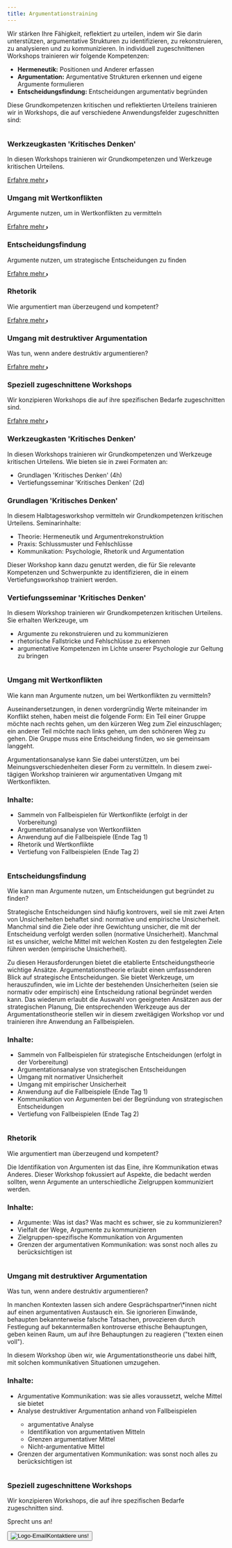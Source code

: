 ```yaml
---
title: Argumentationstraining
---
```


<!-- inspired by
Tailwind
https://tailwindflex.com/@manon-daniel/features-section-2 and 
https://tailwindflex.com/@abhi/card-grid-for-blog-posts-articles

SVGs:
https://www.svgrepo.com/
esp.: https://www.svgrepo.com/collection/neuicons-oval-line-icons/9


 -->

<section class="py-12 sm:py-12 lg:py-16">
    <div class="px-4 mx-auto max-w-7xl sm:px-6 lg:px-8">
        <div class="max-w-xl mx-auto  xl:max-w-2xl">
            <p class="mb-4">Wir stärken Ihre Fähigkeit, reflektiert zu urteilen, indem wir Sie darin unterstützen, argumentative Strukturen zu identifizieren, zu rekonstruieren, zu analysieren und zu kommunizieren. In individuell zugeschnittenen Workshops trainieren wir folgende Kompetenzen:</p>
             <ul>
              <li><strong>Hermeneutik:</strong> Positionen und Anderer erfassen</li>
              <li><strong>Argumentation:</strong> Argumentative Strukturen erkennen und eigene Argumente formulieren</li>
              <li><strong>Entscheidungsfindung:</strong> Entscheidungen argumentativ begründen</li>
            </ul> 
            <p>Diese Grundkompetenzen kritischen und reflektierten Urteilens trainieren wir in Workshops, die auf verschiedene Anwendungsfelder zugeschnitten sind:</p>
        </div>
        <!-- Anfang: Überblickskacheln -->
        <div class="grid max-w-4xl lg:max-w-6xl grid-cols-1 mx-auto mt-8 text-center gap-y-4 sm:gap-x-8 sm:grid-cols-1 lg:grid-cols-2 sm:mt-12 lg:mt-20 sm:text-left">
            <!-- Kachel: Werkzeugkasten 'Kritisches Denken' -->
            <div class="relative">
                <div class="relative overflow-hidden bg-white hover:bg-main_gray shadow-md rounded-xl h-full">
                    <div class="p-9">
                      <img src="{{ '/img/logo_kritisches_denken2.svg' | url }}" alt="" class="mt-6 h-12 w-12">
                      <h3 class="mt-6 sm:mt-10  text-2xl font-bold text-gray-900 ">Werkzeugkasten 'Kritisches Denken'</h3>
                      <p class="mt-6 text-base text-gray-600">In diesen Workshops trainieren wir Grundkompetenzen und Werkzeuge kritischen Urteilens.</p>
                      <a class="group inline-flex items-center rounded-full text-sm font-semibold whitespace-nowrap focus:outline-none focus:ring-2 bg-slate-100 text-gray-600 hover:bg-slate-200 hover:text-slate-900 focus:ring-slate-500 mt-1" href="#kritisches_denken">Erfahre mehr 
                      <svg class="overflow-visible ml-3 text-slate-300 group-hover:text-slate-400"
                      width="3" height="6" viewBox="0 0 3 6" fill="none" stroke="currentColor" stroke-width="2"
                      stroke-linecap="round" stroke-linejoin="round">
                      <path d="M0 0L3 3L0 6"></path>
                      </svg>
                      </a>
                    </div>
                </div>
            </div>
            <!-- Kachel:  Umgang mit Wertkonflikten -->
            <div class="overflow-hidden bg-white  hover:bg-main_gray shadow-md rounded-xl">
                <div class="p-9">
                    <img src="{{ '/img/logo_wertkonflikte.svg' | url }}" alt="" class="mt-6 h-12 w-12">
                    <h3 class="mt-6 text-2xl font-bold text-gray-900 sm:mt-10">Umgang mit Wertkonflikten</h3>
                    <p class="mt-6 text-base text-gray-600">Argumente nutzen, um in Wertkonflikten zu vermitteln</p>
                    <a class="group inline-flex items-center rounded-full text-sm font-semibold whitespace-nowrap focus:outline-none focus:ring-2 bg-slate-100 text-gray-600 hover:bg-slate-200 hover:text-slate-900 focus:ring-slate-500 mt-1" href="#wertkonflikte">Erfahre mehr 
                      <svg class="overflow-visible ml-3 text-slate-300 group-hover:text-slate-400"
                      width="3" height="6" viewBox="0 0 3 6" fill="none" stroke="currentColor" stroke-width="2"
                      stroke-linecap="round" stroke-linejoin="round">
                      <path d="M0 0L3 3L0 6"></path>
                      </svg>
                      </a>
                </div>
            </div>
            <!-- Kachel:  Entscheidungsfindung -->
            <div class="relative">
                <div class="relative overflow-hidden bg-white hover:bg-main_gray shadow-md rounded-xl h-full">
                    <div class="p-9">
                        <img src="{{ '/img/logo_entscheidungsfindung2.svg' | url }}" alt="" class="mt-6 h-12 w-12">
                        <h3 class="mt-6 text-2xl font-bold text-gray-900 sm:mt-10">Entscheidungsfindung</h3>
                        <p class="mt-6 text-base text-gray-600">Argumente nutzen, um strategische Entscheidungen zu finden</p>
                        <a class="group inline-flex items-center rounded-full text-sm font-semibold whitespace-nowrap focus:outline-none focus:ring-2 bg-slate-100 text-gray-600 hover:bg-slate-200 hover:text-slate-900 focus:ring-slate-500 mt-1" href="#entscheidungsfindung">Erfahre mehr 
                      <svg class="overflow-visible ml-3 text-slate-300 group-hover:text-slate-400"
                      width="3" height="6" viewBox="0 0 3 6" fill="none" stroke="currentColor" stroke-width="2"
                      stroke-linecap="round" stroke-linejoin="round">
                      <path d="M0 0L3 3L0 6"></path>
                      </svg>
                      </a>
                    </div>
                </div>
            </div>
            <!-- Kachel: Rhetorik -->
            <div class="overflow-hidden bg-white hover:bg-main_gray shadow-md rounded-xl">
                <div class="p-9">
                    <img src="{{ '/img/logo_rhetorik2.svg' | url }}" alt="" class="mt-6 h-12 w-12">
                    <h3 class="mt-6 text-2xl font-bold text-gray-900 sm:mt-10">Rhetorik</h3>
                    <p class="mt-6 text-base text-gray-600">Wie argumentiert man überzeugend und kompetent?</p>
                    <a class="group inline-flex items-center rounded-full text-sm font-semibold whitespace-nowrap focus:outline-none focus:ring-2 bg-slate-100 text-gray-600 hover:bg-slate-200 hover:text-slate-900 focus:ring-slate-500 mt-1" href="#rhetorik">Erfahre mehr 
                      <svg class="overflow-visible ml-3 text-slate-300 group-hover:text-slate-400"
                      width="3" height="6" viewBox="0 0 3 6" fill="none" stroke="currentColor" stroke-width="2"
                      stroke-linecap="round" stroke-linejoin="round">
                      <path d="M0 0L3 3L0 6"></path>
                      </svg>
                      </a>
                </div>
            </div>
            <!-- Kachel: Umgang mit destruktiver Argumentation -->
            <div class="relative">
                <div class="relative overflow-hidden bg-white hover:bg-main_gray shadow-md rounded-xl h-full">
                    <div class="p-9">
                        <img src="{{ '/img/logo_destruktive_argumentation.svg' | url }}" alt="" class="mt-6 h-12 w-12">
                        <h3 class="mt-6 text-2xl font-bold text-gray-900 sm:mt-10">Umgang mit destruktiver Argumentation</h3>
                        <p class="mt-6 text-base text-gray-600">Was tun, wenn andere destruktiv argumentieren?</p>
                        <a class="group inline-flex items-center rounded-full text-sm font-semibold whitespace-nowrap focus:outline-none focus:ring-2 bg-slate-100 text-gray-600 hover:bg-slate-200 hover:text-slate-900 focus:ring-slate-500 mt-1" href="#destruktive_argumentation">Erfahre mehr 
                      <svg class="overflow-visible ml-3 text-slate-300 group-hover:text-slate-400"
                      width="3" height="6" viewBox="0 0 3 6" fill="none" stroke="currentColor" stroke-width="2"
                      stroke-linecap="round" stroke-linejoin="round">
                      <path d="M0 0L3 3L0 6"></path>
                      </svg>
                      </a>
                    </div>
                </div>
            </div>
            <!-- Kachel:  Speziell zugeschnittene Workshops -->
            <div class="overflow-hidden bg-white hover:bg-main_gray shadow-md rounded-xl">
                <div class="p-9">
                    <img src="{{ '/img/logo_workshops_speziell.svg' | url }}" alt="" class="mt-6 h-12 w-12">
                    <h3 class="mt-6 text-2xl font-bold text-gray-900 sm:mt-10">Speziell zugeschnittene Workshops</h3>
                    <p class="mt-6 text-base text-gray-600">Wir konzipieren Workshops die auf ihre spezifischen Bedarfe zugeschnitten sind.</p>
                    <a class="group inline-flex items-center rounded-full text-sm font-semibold whitespace-nowrap focus:outline-none focus:ring-2 bg-slate-100 text-gray-600 hover:bg-slate-200 hover:text-slate-900 focus:ring-slate-500 mt-1" href="#spezielle_workshops">Erfahre mehr 
                      <svg class="overflow-visible ml-3 text-slate-300 group-hover:text-slate-400"
                      width="3" height="6" viewBox="0 0 3 6" fill="none" stroke="currentColor" stroke-width="2"
                      stroke-linecap="round" stroke-linejoin="round">
                      <path d="M0 0L3 3L0 6"></path>
                      </svg>
                      </a>
                </div>
            </div>
        </div>
        <!-- Detailkacheln -->
        <div class="grid max-w-4xl lg:max-w-6xl grid-cols-1 mx-auto mt-8 text-center gap-y-4 sm:gap-x-8 sm:grid-cols-1 lg:grid-cols-1 sm:mt-12 lg:mt-20 sm:text-left">
            <!-- Kachel:Werkzeugkasten 'Kritisches Denken' -->
            <div class="relative">
                <div id="kritisches_denken" class="relative overflow-hidden bg-white shadow-md rounded-xl h-full">
                    <div class="p-9">
                      <div class="flex items-center mb-3">
                        <div
                            class="mr-3 inline-flex items-center justify-center flex-shrink-0">
                            <img src="{{ '/img/logo_kritisches_denken2.svg' | url }}" alt="" class="mt-2 h-12 w-12">
                        </div>
                        <h3 class="mt-2 text-2xl font-bold text-gray-900 ">Werkzeugkasten 'Kritisches Denken'</h3>
                      </div>
                      <p class="mt-6 text-base text-gray-600">In diesen Workshops trainieren wir Grundkompetenzen und Werkzeuge kritischen Urteilens. Wie bieten sie in zwei Formaten an:</p>
                      <ul class="text-base text-gray-600">
                        <li>Grundlagen 'Kritisches Denken' (4h)</li>
                        <li>Vertiefungsseminar 'Kritisches Denken' (2d)</li>
                      </ul>
                      <h3 class="mt-2 text-base font-bold text-gray-900 ">Grundlagen 'Kritisches Denken'</h3>
                      <p class="text-base text-gray-600">In diesem Halbtagesworkshop vermitteln wir Grundkompetenzen kritischen Urteilens. Seminarinhalte:</p>
                      <ul class="text-base text-gray-600">
                        <li>Theorie: Hermeneutik und Argumentrekonstruktion</li>
                        <li>Praxis: Schlussmuster und Fehlschlüsse</li>
                        <li>Kommunikation: Psychologie, Rhetorik und Argumentation</li>
                      </ul>
                      <p class="text-base text-gray-600">Dieser Workshop kann dazu genutzt werden, die für Sie relevante Kompetenzen und Schwerpunkte zu identifizieren, die in einem Vertiefungsworkshop trainiert werden.</p>
                      <h3 class="mt-2 text-base font-bold text-gray-900 ">Vertiefungsseminar 'Kritisches Denken'</h3>
                      <p class="text-base text-gray-600">In diesem Workshop trainieren wir Grundkompetenzen kritischen Urteilens. Sie erhalten Werkzeuge, um</p>
                      <ul class="text-base text-gray-600">
                        <li>Argumente zu rekonstruieren und zu kommunizieren</li>
                        <li>rhetorische Fallstricke und Fehlschlüsse zu erkennen</li>
                        <li>argumentative Kompetenzen im Lichte unserer Psychologie zur Geltung zu bringen</li>
                      </ul>
                    </div>
                </div>
            </div>
            <!-- Kachel: Umgang mit Wertkonflikten -->
            <div class="relative">
                <div id="wertkonflikte" class="relative overflow-hidden bg-white shadow-md rounded-xl h-full">
                    <div class="p-9">
                      <div class="flex items-center mb-3">
                        <div
                            class="mr-3 inline-flex items-center justify-center flex-shrink-0">
                            <img src="{{ '/img/logo_wertkonflikte.svg' | url }}" alt="" class="mt-2 h-12 w-12">
                        </div>
                        <h3 class="mt-2 text-2xl font-bold text-gray-900 ">Umgang mit Wertkonflikten</h3>
                      </div>
                      <p class="mt-6 text-base text-gray-600">Wie kann man Argumente nutzen, um bei Wertkonflikten zu vermitteln?</p>
                      <p class="text-base text-gray-600">Auseinandersetzungen, in denen vordergründig Werte miteinander im Konflikt stehen, haben meist die folgende Form: Ein Teil einer Gruppe möchte nach rechts gehen, um den kürzeren Weg zum Ziel einzuschlagen; ein anderer Teil möchte nach links gehen, um den schöneren Weg zu gehen. Die Gruppe muss eine Entscheidung finden, wo sie gemeinsam langgeht.</p>
                      <p class="text-base text-gray-600">Argumentationsanalyse kann Sie dabei unterstützen, um bei Meinungsverschiedenheiten dieser Form zu vermitteln. In diesem zwei-tägigen Workshop trainieren wir argumentativen Umgang mit Wertkonflikten.</p>
                      <h3 class="mt-2 text-base font-bold text-gray-900 ">Inhalte:</h3>
                      <ul class="text-base text-gray-600">
                        <li>Sammeln von Fallbeispielen für Wertkonflikte (erfolgt in der Vorbereitung)</li>
                        <li>Argumentationsanalyse von Wertkonflikten</li>
                        <li>Anwendung auf die Fallbeispiele (Ende Tag 1)</li>
                        <li>Rhetorik und Wertkonflikte</li>
                        <li>Vertiefung von Fallbeispielen (Ende Tag 2)</li>
                      </ul>
                    </div>
                </div>
            </div>
            <!-- Kachel: Umgang mit Wertkonflikten -->
            <div class="relative">
                <div id="entscheidungsfindung" class="relative overflow-hidden bg-white shadow-md rounded-xl h-full">
                    <div class="p-9">
                      <div class="flex items-center mb-3">
                        <div
                            class="mr-3 inline-flex items-center justify-center flex-shrink-0">
                            <img src="{{ '/img/logo_entscheidungsfindung2.svg' | url }}" alt="" class="mt-2 h-12 w-12">
                        </div>
                        <h3 class="mt-2 text-2xl font-bold text-gray-900 ">Entscheidungsfindung</h3>
                      </div>
                      <p class="mt-6 text-base text-gray-600">Wie kann man Argumente nutzen, um Entscheidungen gut begründet zu finden?</p>
                      <p class="text-base text-gray-600">Strategische Entscheidungen sind häufig kontrovers, weil sie mit zwei Arten von Unsicherheiten behaftet sind: normative und empirische Unsicherheit. Manchmal sind die Ziele oder ihre Gewichtung unsicher, die mit der Entscheidung verfolgt werden sollen (normative Unsicherheit). Manchmal ist es unsicher, welche Mittel mit welchen Kosten zu den festgelegten Ziele führen werden (empirische Unsicherheit).</p>
                      <p class="text-base text-gray-600">Zu diesen Herausforderungen bietet die etablierte Entscheidungstheorie wichtige Ansätze. Argumentationstheorie erlaubt einen umfassenderen Blick auf strategische Entscheidungen. Sie bietet Werkzeuge, um herauszufinden, wie im Lichte der bestehenden Unsicherheiten (seien sie normativ oder empirisch) eine Entscheidung rational begründet werden kann. Das wiederum erlaubt die Auswahl von geeigneten Ansätzen aus der strategischen Planung, Die entsprechenden Werkzeuge aus der Argumentationstheorie stellen wir in diesem zweitägigen Workshop vor und trainieren ihre Anwendung an Fallbeispielen.</p>
                      <h3 class="mt-2 text-base font-bold text-gray-900 ">Inhalte:</h3>
                      <ul class="text-base text-gray-600">
                        <li>Sammeln von Fallbeispielen für strategische Entscheidungen (erfolgt in der Vorbereitung)</li>
                        <li>Argumentationsanalyse von strategischen Entscheidungen</li>
                        <li>Umgang mit normativer Unsicherheit</li>
                        <li>Umgang mit empirischer Unsicherheit</li>
                        <li>Anwendung auf die Fallbeispiele (Ende Tag 1)</li>
                        <li>Kommunikation von Argumenten bei der Begründung von strategischen Entscheidungen</li>
                        <li>Vertiefung von Fallbeispielen (Ende Tag 2)</li>
                      </ul>
                    </div>
                </div>
            </div>
            <!-- Kachel: Ende-->
            <!-- Kachel: rhetorik -->
            <div class="relative">
                <div id="rhetorik" class="relative overflow-hidden bg-white shadow-md rounded-xl h-full">
                    <div class="p-9">
                      <div class="flex items-center mb-3">
                        <div
                            class="mr-3 inline-flex items-center justify-center flex-shrink-0">
                            <img src="{{ '/img/logo_rhetorik2.svg' | url }}" alt="" class="mt-2 h-12 w-12">
                        </div>
                        <h3 class="mt-2 text-2xl font-bold text-gray-900 ">Rhetorik</h3>
                      </div>
                      <p class="mt-6 text-base text-gray-600">Wie argumentiert man überzeugend und kompetent?</p>
                      <p class="text-base text-gray-600">Die Identifikation von Argumenten ist das Eine, ihre Kommunikation etwas Anderes. Dieser Workshop fokussiert auf Aspekte, die bedacht werden sollten, wenn Argumente an unterschiedliche Zielgruppen kommuniziert werden.</p>
                      <h3 class="mt-2 text-base font-bold text-gray-900 ">Inhalte:</h3>
                      <ul class="text-base text-gray-600">
                        <li>Argumente: Was ist das? Was macht es schwer, sie zu kommunizieren?</li>
                        <li>Vielfalt der Wege, Argumente zu kommunizieren</li>
                        <li>Zielgruppen-spezifische Kommunikation von Argumenten</li>
                        <li>Grenzen der argumentativen Kommunikation: was sonst noch alles zu berücksichtigen ist</li>
                      </ul>
                    </div>
                </div>
            </div>
            <!-- Kachel: Ende-->
            <!-- Kachel: destruktive_argumentation -->
            <div class="relative">
                <div id="destruktive_argumentation" class="relative overflow-hidden bg-white shadow-md rounded-xl h-full">
                    <div class="p-9">
                      <div class="flex items-center mb-3">
                        <div
                            class="mr-3 inline-flex items-center justify-center flex-shrink-0">
                            <img src="{{ '/img/logo_destruktive_argumentation.svg' | url }}" alt="" class="mt-2 h-12 w-12">
                        </div>
                        <h3 class="mt-2 text-2xl font-bold text-gray-900 ">Umgang mit destruktiver Argumentation</h3>
                      </div>
                      <p class="mt-6 text-base text-gray-600">Was tun, wenn andere destruktiv argumentieren?</p>
                      <p class="text-base text-gray-600">In manchen Kontexten lassen sich andere Gesprächspartner\*innen nicht auf einen argumentativen Austausch ein. Sie ignorieren Einwände, behaupten bekannterweise falsche Tatsachen, provozieren durch Festlegung auf bekanntermaßen kontroverse ethische Behauptungen, geben keinen Raum, um auf ihre Behauptungen zu reagieren ("texten einen voll").</p>
                      <p class="text-base text-gray-600">In diesem Workshop üben wir, wie Argumentationstheorie uns dabei hilft, mit solchen kommunikativen Situationen umzugehen. </p>
                      <h3 class="mt-2 text-base font-bold text-gray-900 ">Inhalte:</h3>
                      <ul class="text-base text-gray-600">
                        <li>Argumentative Kommunikation: was sie alles voraussetzt, welche Mittel sie bietet</li>
                        <li>Analyse destruktiver Argumentation anhand von Fallbeispielen</li>
                          <ul>
                            <li>argumentative Analyse</li>
                            <li>Identifikation von argumentativen Mitteln</li>
                            <li>Grenzen argumentativer Mittel</li>
                            <li>Nicht-argumentative Mittel</li>
                          </ul>
                        <li>Grenzen der argumentativen Kommunikation: was sonst noch alles zu berücksichtigen ist</li>
                      </ul>
                    </div>
                </div>
            </div>
            <!-- Kachel: Ende-->
            <!-- Kachel: spezielle_workshops -->
            <div class="relative">
                <div id="spezielle_workshops" class="relative overflow-hidden bg-white shadow-md rounded-xl h-full">
                    <div class="p-9">
                      <div class="flex items-center mb-3">
                        <div
                            class="mr-3 inline-flex items-center justify-center flex-shrink-0">
                            <img src="{{ '/img/logo_workshops_speziell.svg' | url }}" alt="" class="mt-2 h-12 w-12">
                        </div>
                        <h3 class="mt-2 text-2xl font-bold text-gray-900">Speziell zugeschnittene Workshops</h3>
                      </div>
                      <p class="mt-6 text-base text-gray-600">Wir konzipieren Workshops, die auf ihre spezifischen Bedarfe zugeschnitten sind.</p>
                      <p class="text-base text-gray-600">Sprecht uns an!</p>
                    </div>
                </div>
            </div>
            <!-- Kachel: Ende-->  
        </div>
        <div class="p-1 flex justify-center">
          <button onclick="location.href='mailto:kontakt@argumentationsagentur.de'" class="mt-4 overflow-hidden text-2xl font-bold bg-white text-gray-800 hover:bg-main_gray hover:text-main_heavy_1 py-2 px-4 rounded focus:outline-none focus:shadow-outline flex items-center">
            <img src="{{ '/img/email-svgrepo.svg' | url }}" alt="Logo-Email" class="h-12 w-12 mr-2">Kontaktiere uns!
          </button>
        </div>
    </div>
</section>
